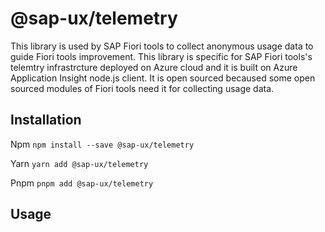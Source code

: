 # @sap-ux/telemetry

This library is used by SAP Fiori tools to collect anonymous usage data to guide Fiori tools improvement. This library is
specific for SAP Fiori tools's telemtry infrastrcture deployed on Azure cloud and it is built on Azure Application Insight node.js client. It is open sourced becaused some open sourced modules of Fiori tools need it for collecting usage data.


## Installation
Npm
`npm install --save @sap-ux/telemetry`

Yarn
`yarn add @sap-ux/telemetry`

Pnpm
`pnpm add @sap-ux/telemetry`

## Usage

